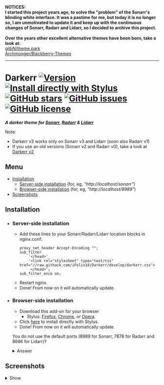 **NOTICES:**<br>
**I started this project years ago, to solve the "problem" of the Sonarr's blinding white interface. It was a pastime for me, but today it is no longer so, I am unmotivated to update it and keep up with the continuous changes of Sonarr, Radarr and Lidarr, so I decided to archive this project.<br><br>Over the years other excellent alternative themes have been born, take a look at:**<br>
[gilbN/theme.park](https://github.com/gilbN/theme.park)<br>
[Archmonger/Blackberry-Themes](https://github.com/Archmonger/Blackberry-Themes)

---

# Darkerr [![Version][version]][1] [![Install directly with Stylus][stylus]][2] [![GitHub stars][stars]][3] [![GitHub issues][issues]][4] [![GitHub license][license]][5]

**_A darker theme for [Sonarr], [Radarr] &amp; [Lidarr]_**

Note:

-   Darkerr v3 works only on Sonarr v3 and Lidarr (soon also Radarr v1)
-   If you use an old versions (Sonarr v2 and Radarr v0), take a look at [Darkerr v2]

## Menu

-   [Installation]
    -   [Server-side installation] (for, eg, _"http://<span></span>localhost/sonarr"_)
    -   [Browser-side installation] (for, eg, _"http://<span></span>localhost/8989"_)
-   [Screenshots]

## Installation

-   ### Server-side installation

    -   Add these lines to your Sonarr/Radarr/Lidarr location blocks in nginx.conf:
        ```nginx
        proxy_set_header Accept-Encoding "";
        sub_filter
            '</head>'
            '<link rel="stylesheet" type="text/css" href="//raw.githack.com/iFelix18/Darkerr/develop/darkerr.css">
             </head>';
        sub_filter_once on;
        ```
    -   Restart nginx.
    -   Done! From now on it will automatically update.

-   ### Browser-side installation

    -   Download this add-on for your browser
        -   Stylus: [Firefox][6], [Chrome][7], or [Opera][8].
    -   Click [here][2] to install directly with Stylus.
    -   Done! From now on it will automatically update.

    You do not use the default ports (8989 for Sonarr, 7878 for Radarr and 8686 for Lidarr)?

      <details><summary>Answer</summary>
      If so, just change this string via Stylus:

    ```diff
        [...]
        @updateURL      https://raw.githubusercontent.com/iFelix18/Darkerr/develop/darkerr.user.css
        @license        CC-BY-SA-4.0
        ==/UserStyle== */
    -   @-moz-document regexp("((http(s?)):\\/\\/)?[-A-Za-z0-9+&@#/%?=~_|!:,.;]+(8989|7878|8686)+(.*)") {
    +   @-moz-document regexp("((http(s?)):\\/\\/)?[-A-Za-z0-9+&@#/%?=~_|!:,.;]+(your custom Sonarr port|your custom Radarr port|your custom Lidarr port)+(.*)") {
        /* --- VERSION --- */
        @media (min-width: 768px) {
            .About-descriptionList-1_gea.DescriptionList-descriptionList-2MSh3 > span:nth-child(1) > .DescriptionListItemTitle-title-EA460:after {
        [...]
    ```

    (Note: for each update of Darkerr, this change must be done again)

      </details>

## Screenshots

<details><summary>Show</summary>
</details>

[version]: https://flat.badgen.net/badge/version/3.0.0-beta9/ED1C24
[1]: #
[stylus]: https://flat.badgen.net/badge/install%20directly%20with/Stylus/00ADAD "Click here!"
[2]: https://raw.githubusercontent.com/iFelix18/Darkerr/develop/darkerr.user.css
[stars]: https://flat.badgen.net/github/stars/iFelix18/Darkerr
[3]: https://github.com/iFelix18/Darkerr/stargazers
[issues]: https://flat.badgen.net/github/open-issues/iFelix18/Darkerr
[4]: https://github.com/iFelix18/Darkerr/issues
[license]: https://flat.badgen.net/github/license/iFelix18/Darkerr
[5]: https://creativecommons.org/licenses/by-sa/4.0/
[sonarr]: https://github.com/Sonarr/Sonarr
[radarr]: https://github.com/Radarr/Radarr
[lidarr]: https://github.com/Lidarr/Lidarr
[darkerr v2]: v2/README.md
[installation]: README.md#installation
[server-side installation]: README.md#server-side-installation
[browser-side installation]: README.md#browser-side-installation
[screenshots]: README.md#screenshots
[6]: https://addons.mozilla.org/firefox/addon/styl-us/
[7]: https://chrome.google.com/webstore/detail/clngdbkpkpeebahjckkjfobafhncgmne
[8]: https://addons.opera.com/extensions/details/stylus/

